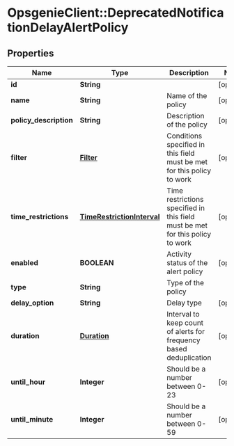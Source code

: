 # OpsgenieClient::DeprecatedNotificationDelayAlertPolicy

## Properties
Name | Type | Description | Notes
------------ | ------------- | ------------- | -------------
**id** | **String** |  | [optional] 
**name** | **String** | Name of the policy | [optional] 
**policy_description** | **String** | Description of the policy | [optional] 
**filter** | [**Filter**](Filter.md) | Conditions specified in this field must be met for this policy to work | [optional] 
**time_restrictions** | [**TimeRestrictionInterval**](TimeRestrictionInterval.md) | Time restrictions specified in this field must be met for this policy to work | [optional] 
**enabled** | **BOOLEAN** | Activity status of the alert policy | [optional] 
**type** | **String** | Type of the policy | 
**delay_option** | **String** | Delay type | [optional] 
**duration** | [**Duration**](Duration.md) | Interval to keep count of alerts for frequency based deduplication | [optional] 
**until_hour** | **Integer** | Should be a number between 0-23 | [optional] 
**until_minute** | **Integer** | Should be a number between 0-59 | [optional] 


